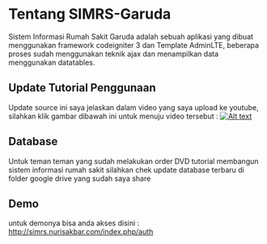 # Tentang SIMRS-Garuda
Sistem Informasi Rumah Sakit Garuda adalah sebuah aplikasi yang dibuat menggunakan framework codeigniter 3 dan Template AdminLTE, beberapa proses sudah menggunakan teknik ajax dan menampilkan data menggunakan datatables.
 
## Update Tutorial Penggunaan
Update source ini saya jelaskan dalam video yang saya upload ke youtube, silahkan klik gambar dibawah ini untuk menuju video tersebut : 
[![Alt text](https://img.youtube.com/vi/oJXUglOUINI/hqdefault.jpg)](https://www.youtube.com/watch?v=oJXUglOUINI&list=PLkRYFqE3XEVdm9vbElY4CWZsOfiGPgbUh)

## Database
Untuk teman teman yang sudah melakukan order DVD tutorial membangun sistem informasi rumah sakit silahkan chek update database terbaru di folder google drive yang sudah saya share

## Demo
untuk demonya bisa anda akses disini : http://simrs.nurisakbar.com/index.php/auth